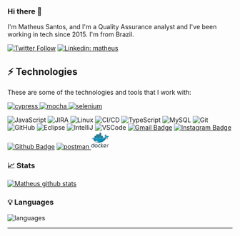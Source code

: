 ### Hi there 👋

I'm Matheus Santos, and I'm a Quality Assurance analyst and I've been working in tech since 2015. I'm from Brazil.

[![Twitter Follow](https://img.shields.io/twitter/follow/matheusSantos?style=social)](https://twitter.com/_jumpedd)
[![Linkedin: matheus](https://img.shields.io/badge/-Linkedin-blue?style=flat-square&logo=Linkedin&logoColor=white&link=https://www.linkedin.com/in/matheus-dos-santos-397004b4/)](https://www.linkedin.com/in/matheus-dos-santos-397004b4/)

## ⚡ Technologies

These are some of the technologies and tools that I work with:
<p align="left"> <a href="https://www.cypress.io" target="_blank"> <img src="https://raw.githubusercontent.com/simple-icons/simple-icons/6e46ec1fc23b60c8fd0d2f2ff46db82e16dbd75f/icons/cypress.svg" alt="cypress" width="40" height="40"/> </a> <a href="https://mochajs.org" target="_blank"> <img src="https://www.vectorlogo.zone/logos/mochajs/mochajs-icon.svg" alt="mocha" width="40" height="40"/> </a> </a> <a href="https://www.selenium.dev" target="_blank"> <img src="https://raw.githubusercontent.com/detain/svg-logos/780f25886640cef088af994181646db2f6b1a3f8/svg/selenium-logo.svg" alt="selenium" width="40" height="40"/> </a> </p>

</p>


![JavaScript](https://img.shields.io/badge/-JavaScript-black?style=flat-square&logo=javascript)
![JIRA](https://img.shields.io/badge/-JIRA-0052CC?style=flat-square&logo=jira)
![Linux](https://img.shields.io/badge/-Linux-FCC624?&logo=linux&logoColor=FFFFFF) 
![CI/CD](https://img.shields.io/badge/-CI/CD-yellowgreen)
![TypeScript](https://img.shields.io/badge/-TypeScript-007ACC?style=flat-square&logo=typescript)
![MySQL](https://img.shields.io/badge/-MySQL-4479A1?style=flat-square&logo=mysql&logoColor=white)
![Git](https://img.shields.io/badge/-Git-black?style=flat-square&logo=git)
![GitHub](https://img.shields.io/badge/-GitHub-181717?style=flat-square&logo=github)
![Eclipse](https://img.shields.io/badge/-Eclipse-2C2255?style=flat-square&logo=eclipse&logoColor=white)
![IntelliJ](https://img.shields.io/badge/-IntelliJ%20IDEA-black?style=flat-square&logo=intellij-idea&logoColor=white)
![VSCode](https://img.shields.io/badge/-VSCode-007ACC?style=flat-square&logo=visual-studio-code&logoColor=white)
[![Gmail Badge](https://img.shields.io/badge/-matheus.santos.ciencia-c14438?style=flat&logo=Gmail&logoColor=white&link=mailto:matheus.santos.ciencia@gmail.com)](mailto:matheus.santos.ciencia@gmail.com)
[![Instagram Badge](https://img.shields.io/badge/-@nmatheusz-purple?style=flat&logo=instagram&logoColor=white&link=https://instagram.com/nmatheusz/)](https://instagram.com/nmatheusz)
[![Github Badge](https://img.shields.io/badge/-@MatheusSantosz-000000?style=flat&labelColor=000000&logo=Github&link=https://github.com/MatheusSantosz)](https://github.com/MatheusSantosz)
<a href="https://postman.com" target="_blank"> <img
        src="https://www.vectorlogo.zone/logos/getpostman/getpostman-icon.svg" alt="postman" width="40" height="40" />
</a> <a href="https://www.docker.com/" target="_blank"> <img
        src="https://raw.githubusercontent.com/devicons/devicon/master/icons/docker/docker-original-wordmark.svg"
        alt="docker" width="40" height="40" /> </a>
</a> 
### 📈 Stats 

[![Matheus github stats](https://github-readme-stats.vercel.app/api?username=MatheusSantosz&theme=cobalt&show_icons=true)](https://github.com/MatheusSantosz/github-readme-stats)

### 💡  Languages 
![languages](https://github-readme-stats.vercel.app/api/top-langs/?username=MatheusSantosz&hide=scss&layout=compact&theme=cobalt&title_color=2ED3EA)

<hr>

